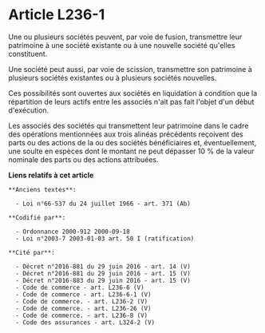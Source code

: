 # Article L236-1

Une ou plusieurs sociétés peuvent, par voie de fusion, transmettre leur patrimoine à une société existante ou à une nouvelle
société qu'elles constituent.

Une société peut aussi, par voie de scission, transmettre son patrimoine à plusieurs sociétés existantes ou à plusieurs
sociétés nouvelles.

Ces possibilités sont ouvertes aux sociétés en liquidation à condition que la répartition de leurs actifs entre les associés
n'ait pas fait l'objet d'un début d'exécution.

Les associés des sociétés qui transmettent leur patrimoine dans le cadre des opérations mentionnées aux trois alinéas
précédents reçoivent des parts ou des actions de la ou des sociétés bénéficiaires et, éventuellement, une soulte en espèces
dont le montant ne peut dépasser 10 % de la valeur nominale des parts ou des actions attribuées.

**Liens relatifs à cet article**

	**Anciens textes**:

	  - Loi n°66-537 du 24 juillet 1966 - art. 371 (Ab)

	**Codifié par**:

	  - Ordonnance 2000-912 2000-09-18
	  - Loi n°2003-7 2003-01-03 art. 50 I (ratification)

	**Cité par**:

	  - Décret n°2016-881 du 29 juin 2016 - art. 14 (V)
	  - Décret n°2016-881 du 29 juin 2016 - art. 15 (V)
	  - Décret n°2016-883 du 29 juin 2016 - art. 15 (V)
	  - Code de commerce - art. L236-6 (V)
	  - Code de commerce - art. L236-6-1 (V)
	  - Code de commerce. - art. L236-2 (V)
	  - Code de commerce. - art. L236-26 (V)
	  - Code de commerce. - art. L236-8 (V)
	  - Code des assurances - art. L324-2 (V)
